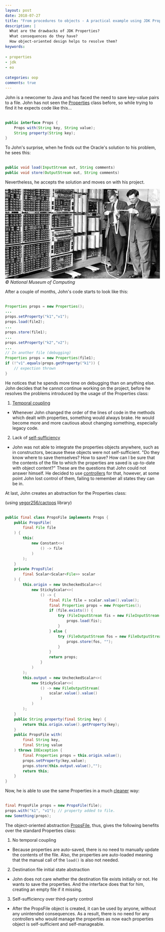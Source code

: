```yaml
---
layout: post
date: 2018-07-27
title: "From procedures to objects - A practical example using JDK Properties"
description: |
  What are the drawbacks of JDK Properties?
  What consequences do they have?
  How object-oriented design helps to resolve them?
keywords:

- properties
- jdk
- eo

categories: oop
comments: true
---
```


John is a newcomer to Java and has faced the need to save key-value pairs
to a file. John has not seen the [Properties]
class before, so while trying to find it he expects code like this...

<!--more-->

```java

public interface Props {
    Props with(String key, String value);
    String property(String key);
}

```

To John's surprise, when he finds out the Oracle's solution
to his problem, he sees this:

```java

public void load(InputStream out, String comments)
public void store(OutputStream out, String comments)

```

Nevertheless, he accepts the solution and moves on with his project.

![](/assets/images/posts/2018/07/props-file/old-ibm-computer.jpg)
*© National Museum of Computing*


After a couple of months, John's code starts to look like this:

```java

Properties props = new Properties();
...
props.setProperty("k1","v1");
props.load(file2);
...
props.store(file1);
...
props.setProperty("k2","v2");
...
// In another file (debugging)
Properties props = new Properties(file1);
if (!"v1".equals(props.getProperty("k1")) {
    // expection thrown
}

```

He notices that he spends more time on debugging than on anything else.
John decides that he cannot continue working on the project, before he resolves
the problems introduced by the usage of the Properties class:

1. [Temporal coupling]
- Whenever John changed the order of the lines of code in the methods
    which dealt with properties, something would always brake. He would become
    more and more cautious about changing something, especially legacy code.

2. Lack of [self-sufficiency]
- John was not able to integrate the properties objects anywhere,
      such as in constructors,
      because these objects were not self-sufficient.
      "Do they know where to save themselves? How to save?
      How can I be sure that the contents of the file
      to which the properties are saved is up-to-date with object
      content?" These are the questions that John could not answer himself.
      He decided to use [controllers] for that,
      however, at some point John lost control of them,
      failing to remember all states they can be in.

At last, John creates an abstraction for the Properties class:

(using [yegor256/cactoos] library)

```java

public final class PropsFile implements Props {
    public PropsFile(
        final File file
    ) {
        this(
            new Constant<>(
                () -> file
            )
        );
    }
    private PropsFile(
        final Scalar<Scalar<File>> scalar
    ) {
        this.origin = new UncheckedScalar<>(
            new StickyScalar<>(
                () -> {
                    final File file = scalar.value().value();
                    final Properties props = new Properties();
                    if (file.exists()) {
                        try (FileInputStream fis = new FileInputStream(file)) {
                            props.load(fis);
                        }
                    } else {
                        try (FileOutputStream fos = new FileOutputStream(file)) {
                            props.store(fos, "");
                        }
                    }
                    return props;
                }
            )
        );
        this.output = new UncheckedScalar<>(
            new StickyScalar<>(
                () -> new FileOutputStream(
                    scalar.value().value()
                )
            )
        );
    }
    public String property(final String key) {
        return this.origin.value().getProperty(key);
    }
    public PropsFile with(
        final String key,
        final String value
    ) throws IOException {
        final Properties props = this.origin.value();
        props.setProperty(key,value);
        props.store(this.output.value(),"");
        return this;
    }
}

```

Now, he is able to use the same Properties in a much
[cleaner]
way:

```java

final PropsFile props = new PropsFile(file);
props.with("k1", "v1"); // property added to file.
new Something(props);

```

The object-oriented abstraction
[PropsFile],
thus, gives the following benefits over the standard Properties class:

1. No temporal coupling
- Because properties are auto-saved,
     there is no need to manually update the contents of the file.
     Also, the properties are auto-loaded meaning that the manual
     call of the `load()` is also not needed.

2. Destination file initial state abstraction
- John does not care whether the destination file exists initially or not.
     He wants to save the properties. And the interface does that for him,
     creating an empty file if it missing.

3. Self-sufficiency over third-party control
- After the PropsFile object is created, it can be used by anyone,
     without any unintended consequences.
     As a result, there is no need for any controllers who would manage
     the properties as now each properties
     object is self-sufficient and self-manageable.

[cleaner]:              https://www.yegor256.com/2014/11/20/seven-virtues-of-good-object.html
[self-sufficiency]:     https://www.yegor256.com/2017/05/10/inversion-of-control.html
[PropsFile]:            https://github.com/driver733/VK-Uploader/blob/master/src/main/java/com/driver733/vkuploader/wallpost/PropsFile.java
[yegor256/cactoos]:     https://github.com/yegor256/cactoos
[controllers]:          https://www.yegor256.com/2016/12/13/mvc-vs-oop.html
[Properties]:           https://docs.oracle.com/javase/8/docs/api/java/util/Properties.html
[Temporal coupling]:    https://www.yegor256.com/2015/12/08/temporal-coupling-between-method-calls.html
